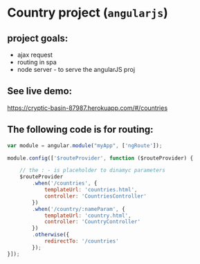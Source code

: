 
# Country project (`angularjs`)

## project goals:
* ajax request
* routing in spa
* node server - to serve the angularJS proj

##  See live demo:
https://cryptic-basin-87987.herokuapp.com/#/countries

## The following code is for routing:

```javascript
var module = angular.module("myApp", ['ngRoute']);

module.config(['$routeProvider', function ($routeProvider) {

    // the : - is placeholder to dinamyc parameters
    $routeProvider
        .when('/countries', {
            templateUrl: 'countries.html',
            controller: 'CountriesController'
        })
        .when('/country/:nameParam', {
            templateUrl: 'country.html',
            controller: 'CountryController'
        })
        .otherwise({
            redirectTo: '/countries'
        });
}]);
```
